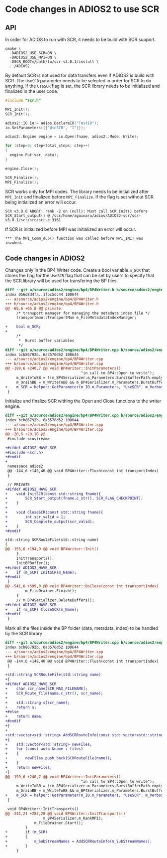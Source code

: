 # Code changes in ADIOS2 to use SCR

## API

In order for ADIOS to run with SCR, it needs to be build with SCR support.
```
cmake \
  -DADIOS2_USE_SCR=ON \
  -DADIOS2_USE_MPI=ON \
  -DSCR_ROOT=/path/to/scr-v3.0.1/install \
  ../ADIOS2
```

By default SCR is not used for data transfers even if ADIOS2 is build with SCR. The `UseSCR` parameter needs to be selected in order for SCR to do anything.
If the `UseSCR` flag is set, the SCR library needs to be initialized and finalized in the user code.

```c++
#include "scr.h"

MPI_Init();
SCR_Init();

adios2::IO io = adios.DeclareIO("TestIO");
io.SetParameters({{"UseSCR", "1"}});

adios2::Engine engine = io.Open(fname, adios2::Mode::Write);

for (step=0; step<total_steps; step++)
{
  engine.Put(var, data);
}

engine.Close();

SCR_Finalize();
MPI_Finalize();
```

SCR works only for MPI codes. The library needs to be initialized after `MPI_Init` and finalized before `MPI_Finalize`.
If the flag is set without SCR being initialized an error will occur.

```
SCR v3.0.0 ABORT: rank -2 on (null): Must call SCR_Init() before SCR_Start_output() @ /ccs/home/againaru/adios/ADIOS2-scr/scr-v3.0.1/scr/src/scr.c:3161
```

If SCR is initialized before MPI was initialized an error will occur.
```
*** The MPI_Comm_dup() function was called before MPI_INIT was invoked.
```

## Code changes in ADIOS2

Changes only in the BP4 Writer code. Create a bool variable `m_SCR` that stores the flag for the `UseSCR` flag that can be set by users to specify that the SCR library will be used for transfering the BP files.

```diff
diff --git a/source/adios2/engine/bp4/BP4Writer.h b/source/adios2/engine/bp4/BP4Writer.h
index 056d8d4fa..1fbc5dc44 100644
--- a/source/adios2/engine/bp4/BP4Writer.h
+++ b/source/adios2/engine/bp4/BP4Writer.h
@@ -65,6 +65,8 @@ private:
     /* transport manager for managing the metadata index file */
     transportman::TransportMan m_FileMetadataIndexManager;

+    bool m_SCR;
+
     /*
      *  Burst buffer variables
      */
diff --git a/source/adios2/engine/bp4/BP4Writer.cpp b/source/adios2/engine/bp4/BP4Writer.cpp
index bcb86792b..6a3570d52 100644
--- a/source/adios2/engine/bp4/BP4Writer.cpp
+++ b/source/adios2/engine/bp4/BP4Writer.cpp
@@ -199,6 +240,7 @@ void BP4Writer::InitParameters()
                                  "in call to BP4::Open to write");
     m_WriteToBB = !(m_BP4Serializer.m_Parameters.BurstBufferPath.empty());
     m_DrainBB = m_WriteToBB && m_BP4Serializer.m_Parameters.BurstBufferDrain;
+    m_SCR = helper::GetParameter(m_IO.m_Parameters, "UseSCR", m_Verbosity);
 }
```

Initialize and finalize SCR withing the Open and Close functions to the writer engine.

```diff
diff --git a/source/adios2/engine/bp4/BP4Writer.cpp b/source/adios2/engine/bp4/BP4Writer.cpp
index bcb86792b..6a3570d52 100644
--- a/source/adios2/engine/bp4/BP4Writer.cpp
+++ b/source/adios2/engine/bp4/BP4Writer.cpp
@@ -20,6 +20,10 @@
 #include <iostream>

+#ifdef ADIOS2_HAVE_SCR
+#include <scr.h>
+#endif
+
 namespace adios2
 @@ -144,6 +148,40 @@ void BP4Writer::Flush(const int transportIndex)
 }

 // PRIVATE
+#ifdef ADIOS2_HAVE_SCR
+    void InitSCR(const std::string fname){
+        SCR_Start_output(fname.c_str(), SCR_FLAG_CHECKPOINT);
+    }
+
+    void CloseSCR(const std::string fname){
+        int scr_valid = 1;
+        SCR_Complete_output(scr_valid);
+    }
+#endif

std::string SCRRouteFile(std::string name)
{
@@ -156,6 +194,9 @@ void BP4Writer::Init()
     }
     InitTransports();
     InitBPBuffer();
+#ifdef ADIOS2_HAVE_SCR
+    if (m_SCR) InitSCR(m_Name);
+#endif
 }
@@ -541,6 +599,9 @@ void BP4Writer::DoClose(const int transportIndex)
         m_FileDrainer.Finish();
     }
     // m_BP4Serializer.DeleteBuffers();
+#ifdef ADIOS2_HAVE_SCR
+    if (m_SCR) CloseSCR(m_Name);
+#endif
 }
```

Mark all the files inside the BP folder (data, metadata, index) to be handled by the SCR library

```diff
diff --git a/source/adios2/engine/bp4/BP4Writer.cpp b/source/adios2/engine/bp4/BP4Writer.cpp
index bcb86792b..6a3570d52 100644
--- a/source/adios2/engine/bp4/BP4Writer.cpp
+++ b/source/adios2/engine/bp4/BP4Writer.cpp
 @@ -144,6 +148,40 @@ void BP4Writer::Flush(const int transportIndex)
 }

+std::string SCRRouteFile(std::string name)
+{
+#ifdef ADIOS2_HAVE_SCR
+    char scr_name[SCR_MAX_FILENAME];
+    SCR_Route_file(name.c_str(), scr_name);
+
+    std::string s(scr_name);
+    return s;
+#else
+    return name;
+#endif
+}
+
+std::vector<std::string> AddSCRRouteInfo(const std::vector<std::string> files)
+{
+    std::vector<std::string> newFiles;
+    for (const auto &name : files)
+    {
+        newFiles.push_back(SCRRouteFile(name));
+    }
+    return newFiles;
+}
@@ -199,6 +240,7 @@ void BP4Writer::InitParameters()
                                  "in call to BP4::Open to write");
     m_WriteToBB = !(m_BP4Serializer.m_Parameters.BurstBufferPath.empty());
     m_DrainBB = m_WriteToBB && m_BP4Serializer.m_Parameters.BurstBufferDrain;
+    m_SCR = helper::GetParameter(m_IO.m_Parameters, "UseSCR", m_Verbosity);
 }

 void BP4Writer::InitTransports()
@@ -241,21 +283,28 @@ void BP4Writer::InitTransports()
                 m_BP4Serializer.m_RankMPI);
             m_FileDrainer.Start();
         }
+        if (m_SCR)
+        {
+            m_SubStreamNames = AddSCRRouteInfo(m_SubStreamNames);
+        }
     }
```
